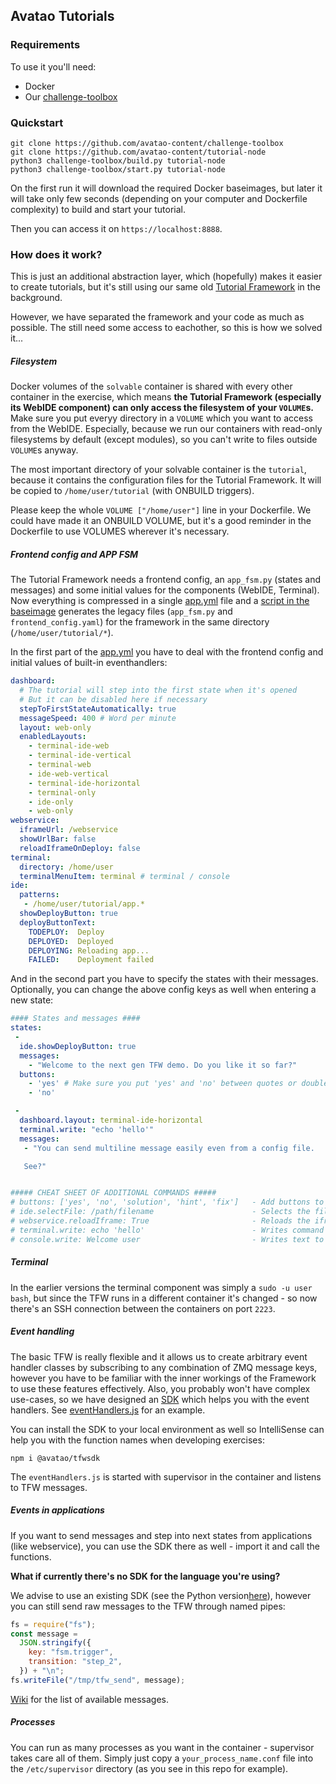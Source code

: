 ## Avatao Tutorials ##

### Requirements ###

To use it you'll need:
 * Docker 
 * Our [challenge-toolbox](https://github.com/avatao-content/challenge-toolbox)

### Quickstart ###

```
git clone https://github.com/avatao-content/challenge-toolbox
git clone https://github.com/avatao-content/tutorial-node
python3 challenge-toolbox/build.py tutorial-node
python3 challenge-toolbox/start.py tutorial-node
```

On the first run it will download the required Docker baseimages, but later it will take only few seconds (depending on your computer and Dockerfile complexity) to build and start your tutorial.

Then you can access it on `https://localhost:8888`.

### How does it work? ###

This is just an additional abstraction layer, which (hopefully) makes it easier to create tutorials, but it's still using our same old [Tutorial Framework](https://github.com/avatao-content/baseimage-tutorial-framework/wiki) in the background.

However, we have separated the framework and your code as much as possible. The still need some access to eachother, so this is how we solved it...

##### Filesystem #####

Docker volumes of the `solvable` container is shared with every other container in the exercise, which means **the Tutorial Framework (especially its WebIDE component) can only access the filesystem of your `VOLUME`s.** Make sure you put everyy directory in a `VOLUME` which you want to access from the WebIDE. Especially, because we run our containers with read-only filesystems by default (except modules), so you can't write to files outside `VOLUME`s anyway.

The most important directory of your solvable container is the `tutorial`, because it contains the configuration files for the Tutorial Framework. It will be copied to `/home/user/tutorial` (with ONBUILD triggers).

Please keep the whole `VOLUME ["/home/user"]` line in your Dockerfile. We could have made it an ONBUILD VOLUME, but it's a good reminder in the Dockerfile to use VOLUMES wherever it's necessary.

##### Frontend config and APP FSM #####

The Tutorial Framework needs a frontend config, an `app_fsm.py` (states and messages) and some initial values for the components (WebIDE, Terminal). Now everything is compressed in a single [app.yml](https://github.com/avatao-content/tutorial-node/blob/master/solvable/tutorial/app.yml) file and a [script in the baseimage](https://github.com/avatao-content/baseimage-tutorial/blob/master/tutorial/create_app_from_yml.py) generates the legacy files (`app_fsm.py` and `frontend_config.yaml`) for the framework in the same directory (`/home/user/tutorial/*`).

In the first part of the [app.yml](https://github.com/avatao-content/tutorial-node/blob/master/solvable/tutorial/app.yml) you have to deal with the frontend config and initial values of built-in eventhandlers:
```yml
dashboard:
  # The tutorial will step into the first state when it's opened
  # But it can be disabled here if necessary
  stepToFirstStateAutomatically: true
  messageSpeed: 400 # Word per minute
  layout: web-only
  enabledLayouts:
    - terminal-ide-web
    - terminal-ide-vertical
    - terminal-web
    - ide-web-vertical
    - terminal-ide-horizontal
    - terminal-only
    - ide-only
    - web-only
webservice:
  iframeUrl: /webservice
  showUrlBar: false
  reloadIframeOnDeploy: false
terminal:
  directory: /home/user
  terminalMenuItem: terminal # terminal / console
ide:
  patterns: 
   - /home/user/tutorial/app.*
  showDeployButton: true
  deployButtonText:
    TODEPLOY:  Deploy
    DEPLOYED:  Deployed
    DEPLOYING: Reloading app...
    FAILED:    Deployment failed
```

And in the second part you have to specify the states with their messages. Optionally, you can change the above config keys as well when entering a new state:
```yml
#### States and messages ####
states:
 -
  ide.showDeployButton: true
  messages:
    - "Welcome to the next gen TFW demo. Do you like it so far?"
  buttons:
    - 'yes' # Make sure you put 'yes' and 'no' between quotes or double quotes, otherwise YAML thinks it's boolean
    - 'no'

 -
  dashboard.layout: terminal-ide-horizontal
  terminal.write: "echo 'hello'"
  messages:
   - "You can send multiline message easily even from a config file.

   See?"


##### CHEAT SHEET OF ADDITIONAL COMMANDS #####
# buttons: ['yes', 'no', 'solution', 'hint', 'fix']   - Add buttons to your messages
# ide.selectFile: /path/filename                      - Selects the file in webIDE (make sure it's in the pattern!)
# webservice.reloadIframe: True                       - Reloads the iframe immediately
# terminal.write: echo 'hello'                        - Writes command to terminal
# console.write: Welcome user                         - Writes text to console
```

##### Terminal #####

In the earlier versions the terminal component was simply a `sudo -u user bash`, but since the TFW runs in a different container it's changed - so now there's an SSH connection between the containers on port `2223`.

##### Event handling #####

The basic TFW is really flexible and it allows us to create arbitrary event handler classes by subscribing to any combination of ZMQ message keys, however you have to be familiar with the inner workings of the Framework to use these features effectively. Also, you probably won't have complex use-cases, so we have designed an [SDK](https://github.com/avatao-content/sdk-tfw-node) which helps you with the event handlers. See [eventHandlers.js](https://github.com/avatao-content/tutorial-node/blob/master/solvable/tutorial/eventHandlers.js) for an example.

You can install the SDK to your local environment as well so IntelliSense can help you with the function names when developing exercises:
```
npm i @avatao/tfwsdk
```

The `eventHandlers.js` is started with supervisor in the container and listens to TFW messages.

##### Events in applications #####

If you want to send messages and step into next states from applications (like webservice), you can use the SDK there as well - import it and call the functions.

**What if currently there's no SDK for the language you're using?**

We advise to use an existing SDK (see the Python version[here](https://github.com/avatao-content/tfwsdk-python)), however you can still send raw messages to the TFW through named pipes:
```javascript
fs = require("fs");
const message =
  JSON.stringify({
    key: "fsm.trigger",
    transition: "step_2",
  }) + "\n";
fs.writeFile("/tmp/tfw_send", message);
```

[Wiki](https://github.com/avatao-content/baseimage-tutorial-framework/wiki) for the list of available messages.

##### Processes #####

You can run as many processes as you want in the container - supervisor takes care all of them. Simply just copy a `your_process_name.conf` file into the `/etc/supervisor` directory (as you see in this repo for example).
